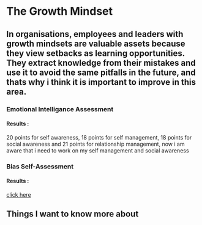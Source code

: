 # The Growth Mindset

## In organisations, employees and leaders with growth mindsets are valuable assets because they view setbacks as learning opportunities. They extract knowledge from their mistakes and use it to avoid the same pitfalls in the future, and thats why i think it is important to improve in this area.


### Emotional Intelligance Assessment 
#### Results : 
20 points for self awareness, 18 points for self management, 18 points for social awareness and 21 points for relationship management, now i am aware that i need to work on my self management and social awareness

### Bias Self-Assessment 
#### Results : 
[click here](./image/%D9%84%D9%82%D8%B7%D8%A9%20%D8%B4%D8%A7%D8%B4%D8%A9%202023-04-03%20113737.png)

## Things I want to know more about